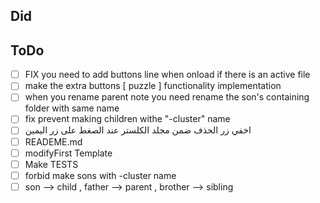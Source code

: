 ## Did

## ToDo

-   [ ] FIX you need to add buttons line when onload if there is an active file
-   [ ] make the extra buttons [ puzzle ] functionality implementation
-   [ ] when you rename parent note you need rename the son's containing folder with same name
-   [ ] fix prevent making children withe "-cluster" name
-   [ ] اخفي زر الحذف ضمن مجلد الكلستر عند الصغط على زر اليمين
-   [ ] READEME.md
-   [ ] modifyFirst Template
-   [ ] Make TESTS
-   [ ] forbid make sons with -cluster name
-   [ ] son --> child , father --> parent , brother --> sibling
